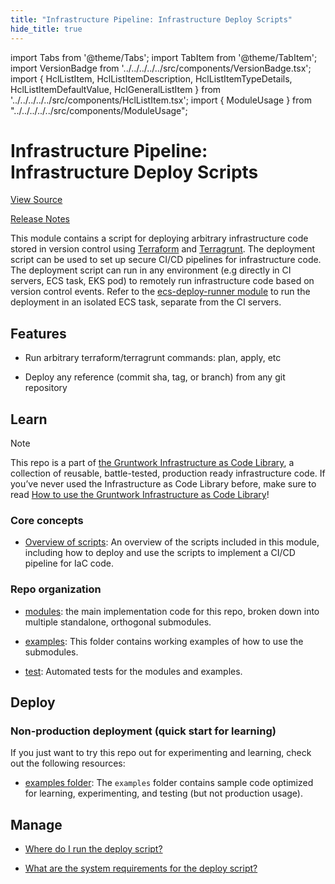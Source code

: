```yaml
---
title: "Infrastructure Pipeline: Infrastructure Deploy Scripts"
hide_title: true
---
```


import Tabs from '@theme/Tabs';
import TabItem from '@theme/TabItem';
import VersionBadge from '../../../../../src/components/VersionBadge.tsx';
import { HclListItem, HclListItemDescription, HclListItemTypeDetails, HclListItemDefaultValue, HclGeneralListItem } from '../../../../../src/components/HclListItem.tsx';
import { ModuleUsage } from "../../../../../src/components/ModuleUsage";

<VersionBadge repoTitle="CI Modules" version="0.51.6" lastModifiedVersion="0.51.5"/>

# Infrastructure Pipeline: Infrastructure Deploy Scripts

<a href="https://github.com/gruntwork-io/terraform-aws-ci/tree/main/modules/infrastructure-deploy-script" className="link-button" title="View the source code for this module in GitHub.">View Source</a>

<a href="https://github.com/gruntwork-io/terraform-aws-ci/releases/tag/v0.51.5" className="link-button" title="Release notes for only versions which impacted this module.">Release Notes</a>

This module contains a script for deploying arbitrary infrastructure code stored in version control using [Terraform](https://www.terraform.io) and [Terragrunt](https://terragrunt.gruntwork.io). The deployment script can be used to set up secure CI/CD pipelines for infrastructure code. The deployment script can run in any environment (e.g directly in CI servers, ECS task, EKS pod) to remotely run infrastructure code based on version control events. Refer to the [ecs-deploy-runner module](https://github.com/gruntwork-io/terraform-aws-ci/tree/main/modules/ecs-deploy-runner) to run the deployment in an isolated ECS task, separate from the CI servers.

## Features

*   Run arbitrary terraform/terragrunt commands: plan, apply, etc

*   Deploy any reference (commit sha, tag, or branch) from any git repository

## Learn

Note

This repo is a part of [the Gruntwork Infrastructure as Code Library](https://gruntwork.io/infrastructure-as-code-library/), a collection of reusable, battle-tested, production ready infrastructure code. If you’ve never used the Infrastructure as Code Library before, make sure to read [How to use the Gruntwork Infrastructure as Code Library](https://gruntwork.io/guides/foundations/how-to-use-gruntwork-infrastructure-as-code-library/)!

### Core concepts

*   [Overview of scripts](https://github.com/gruntwork-io/terraform-aws-ci/tree/main/modules/infrastructure-deploy-script/core-concepts.md#overview): An overview of the scripts included in this module, including how to deploy and use the scripts to implement a CI/CD pipeline for IaC code.

### Repo organization

*   [modules](https://github.com/gruntwork-io/terraform-aws-ci/tree/main/modules): the main implementation code for this repo, broken down into multiple standalone, orthogonal submodules.

*   [examples](https://github.com/gruntwork-io/terraform-aws-ci/tree/main/examples): This folder contains working examples of how to use the submodules.

*   [test](https://github.com/gruntwork-io/terraform-aws-ci/tree/main/test): Automated tests for the modules and examples.

## Deploy

### Non-production deployment (quick start for learning)

If you just want to try this repo out for experimenting and learning, check out the following resources:

*   [examples folder](https://github.com/gruntwork-io/terraform-aws-ci/tree/main/examples): The `examples` folder contains sample code optimized for learning, experimenting, and testing (but not production usage).

## Manage

*   [Where do I run the deploy script?](https://github.com/gruntwork-io/terraform-aws-ci/tree/main/modules/infrastructure-deploy-script/core-concepts.md#where-do-i-run-the-deploy-script)

*   [What are the system requirements for the deploy script?](https://github.com/gruntwork-io/terraform-aws-ci/tree/main/modules/infrastructure-deploy-script/core-concepts.md#system-requirements)


<!-- ##DOCS-SOURCER-START
{
  "originalSources": [
    "https://github.com/gruntwork-io/terraform-aws-ci/tree/main/modules/infrastructure-deploy-script/readme.adoc",
    "https://github.com/gruntwork-io/terraform-aws-ci/tree/main/modules/infrastructure-deploy-script/variables.tf",
    "https://github.com/gruntwork-io/terraform-aws-ci/tree/main/modules/infrastructure-deploy-script/outputs.tf"
  ],
  "sourcePlugin": "module-catalog-api",
  "hash": "a87c2d85fcc5836ab89dbe1624a185fa"
}
##DOCS-SOURCER-END -->
